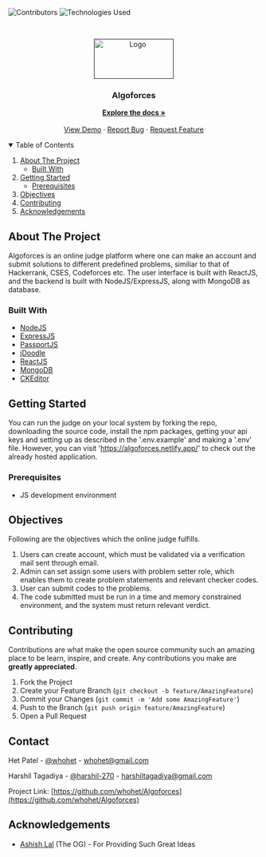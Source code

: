 
<!--
*** Thanks for checking out the Best-README-Template. If you have a suggestion
*** that would make this better, please fork the repo and create a pull request
*** or simply open an issue with the tag "enhancement".
*** Thanks again! Now go create something AMAZING! :D
-->



<!-- PROJECT SHIELDS -->
<!--
*** I'm using markdown "reference style" links for readability.
*** Reference links are enclosed in brackets [ ] instead of parentheses ( ).
*** See the bottom of this document for the declaration of the reference variables
*** for contributors-url, forks-url, etc. This is an optional, concise syntax you may use.
*** https://www.markdownguide.org/basic-syntax/#reference-style-links
-->
![Contributors][contributors-shield]
![Technologies Used][t-s]


<!-- PROJECT LOGO -->
<br />
<p align="center">
  <a href="">
    <img src="images/logo.png" alt="Logo" width="160" height="80">
  </a>

  <h3 align="center">Algoforces</h3>

  <p align="center">
    <a href="https://github.com/whohet/Algoforces/"><strong>Explore the docs »</strong></a>
    <br />
    <br />
    <a href="https://github.com/whohet/Algoforces/">View Demo</a>
    ·
    <a href="https://github.com/whohet/Algoforces/issues">Report Bug</a>
    ·
    <a href="https://github.com/whohet/Algoforces/issues">Request Feature</a>
  </p>
</p>



<!-- TABLE OF CONTENTS -->
<details open="open">
  <summary>Table of Contents</summary>
  <ol>
    <li>
      <a href="#about-the-project">About The Project</a>
      <ul>
        <li><a href="#built-with">Built With</a></li>
      </ul>
    </li>
    <li>
      <a href="#getting-started">Getting Started</a>
      <ul>
        <li><a href="#prerequisites">Prerequisites</a></li>
      </ul>
    </li>
    <li><a href="#objectives">Objectives</a></li>
    <li><a href="#contributing">Contributing</a></li>
    <li><a href="#acknowledgements">Acknowledgements</a></li>
  </ol>
</details>



<!-- ABOUT THE PROJECT -->
## About The Project


Algoforces is an online judge platform where one can make an account and submit solutions to different predefined problems, similiar to that of Hackerrank, CSES, Codeforces etc.
The user interface is built with ReactJS, and the backend is built with NodeJS/ExpressJS, along with MongoDB as database.


### Built With


* [NodeJS](https://nodejs.org/en/)
* [ExpressJS](https://expressjs.com/)
* [PassportJS](https://www.passportjs.org/)
* [jDoodle](https://www.jdoodle.com/compiler-api/)
* [ReactJS](https://reactjs.org/)
* [MongoDB](https://www.mongodb.com/)
* [CKEditor](https://ckeditor.com/)



<!-- GETTING STARTED -->
## Getting Started

You can run the judge on your local system by forking the repo, downloading the source code, install the npm packages, getting your api keys and setting up as described in the '.env.example' and making a '.env' file.
However, you can visit 'https://algoforces.netlify.app/' to check out the already hosted application.

### Prerequisites

* JS development environment

<!-- USAGE EXAMPLES -->
## Objectives
Following are the objectives which the online judge fulfills.
1. Users can create account, which must be validated via a verification mail sent through
email.
2. Admin can set assign some users with problem setter role, which enables them to create
problem statements and relevant checker codes.
3. User can submit codes to the problems.
4. The code submitted must be run in a time and memory constrained environment, and
the system must return relevant verdict.

<!-- CONTRIBUTING -->
## Contributing

Contributions are what make the open source community such an amazing place to be learn, inspire, and create. Any contributions you make are **greatly appreciated**.

1. Fork the Project
2. Create your Feature Branch (`git checkout -b feature/AmazingFeature`)
3. Commit your Changes (`git commit -m 'Add some AmazingFeature'`)
4. Push to the Branch (`git push origin feature/AmazingFeature`)
5. Open a Pull Request


<!-- CONTACT -->
## Contact


Het Patel - [@whohet](https://github.com/whohet) - whohet@gmail.com

Harshil Tagadiya - [@harshil-270](https://github.com/harshil-270) - harshiltagadiya@gmail.com

Project Link: [https://github.com/whohet/Algoforces](https://github.com/whohet/Algoforces)



<!-- ACKNOWLEDGEMENTS -->
## Acknowledgements
* [Ashish Lal](https://github.com/Silver-Snitch) (The OG) - For Providing Such Great Ideas

[contributors-shield]: https://img.shields.io/github/contributors/whohet/Algoforces
[contributors-url]: https://github.com/othneildrew/Best-README-Template/graphs/contributors
[t-s]: https://img.shields.io/badge/NodeJS-ReactJS-blue
[product-screenshot1]: images/ss1.png
[product-screenshot2]: images/ss2.png
[product-screenshot3]: images/ss3.png
[product-screenshot4]: images/ss4.png
[product-screenshot5]: images/ss5.png

